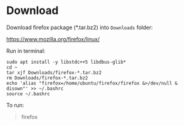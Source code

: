 # Download

Download firefox package (*.tar.bz2) into `Downloads` folder:

https://www.mozilla.org/firefox/linux/

Run in terminal:

```
sudo apt install -y libstdc++5 libdbus-glib*
cd ~
tar xjf Downloads/firefox-*.tar.bz2
rm Downloads/firefox-*.tar.bz2
echo 'alias "firefox=/home/ubuntu/firefox/firefox &>/dev/null & disown"' >> ~/.bashrc
source ~/.bashrc
```

To run:

> firefox